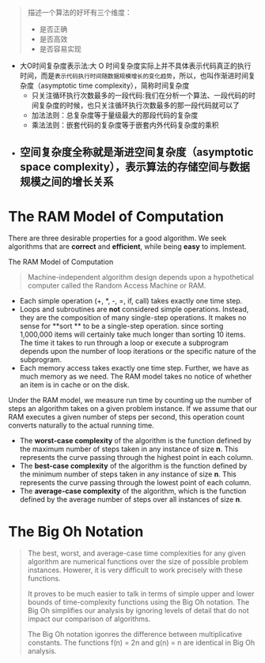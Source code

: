> 描述一个算法的好坏有三个维度：
>
> - 是否正确
> - 是否高效
> - 是否容易实现


- 大O时间复杂度表示法:大 O 时间复杂度实际上并不具体表示代码真正的执行时间，而是`表示代码执行时间随数据规模增长的变化趋势`，所以，也叫作渐进时间复杂度（asymptotic time complexity），简称时间复杂度
  - 只关注循环执行次数最多的一段代码:我们在分析一个算法、一段代码的时间复杂度的时候，也只关注循环执行次数最多的那一段代码就可以了
  - 加法法则：总复杂度等于量级最大的那段代码的复杂度
  - 乘法法则：嵌套代码的复杂度等于嵌套内外代码复杂度的乘积
- 空间复杂度全称就是渐进空间复杂度（asymptotic space complexity），表示算法的存储空间与数据规模之间的增长关系
  - 

# The RAM Model of Computation

There are three desirable properties for a good algorithm. We seek algorithms that are **correct** and **efficient**, while being **easy** to implement.

The RAM Model of Computation

> Machine-independent algorithm design depends upon a hypothetical computer called the Random Access Machine or RAM.

- Each simple operation (+, *, -, =, if, call) takes exactly one time step.
- Loops and subroutines are **not** considered simple operations. Instead, they are the composition of many single-step operations. It makes no sense for **sort ** to be a single-step operation. since sorting 1,000,000 items will certainly take much longer than sorting 10 items. The time it takes to run through a loop or execute a subprogram depends upon the number of loop iterations or the specific nature of the subprogram.
- Each memory access takes exactly one time step. Further, we have as much memory as we need. The RAM model takes no notice of whether an item is in cache or on the disk.

Under the RAM model, we measure run time by counting up the number of steps an algorithm takes on a given problem instance. If we assume that our RAM executes a given number of steps per second, this operation count converts naturally to the actual running time.



- The **worst-case complexity** of the algorithm is the function defined by the maximum number of steps taken in any instance of size **n**. This represents the curve passing through the highest point in each column.
- The **best-case complexity** of the algorithm is the function defined by the minimum number of steps taken in any instance of size **n**. This represents the curve passing through the lowest point of each column.
- The **average-case complexity** of the algorithm, which is the function defined by the average number of steps over all instances of size **n**.

# The Big Oh Notation

> The best, worst, and average-case time complexities for any given algorithm are numerical functions over the size of possible problem instances. Howerer, it is very difficult to work precisely with these functions.
>
> It proves to be much easier to talk in terms of simple upper and lower bounds of time-complexity functions using the Big Oh notation. The Big Oh simplifies our analysis by ignoring levels of detail that do not impact our comparison of algorithms.
>
> The Big Oh notation igonres the difference between multiplicative constants. The functions f(n) = 2n and g(n) = n are identical in Big Oh analysis.
